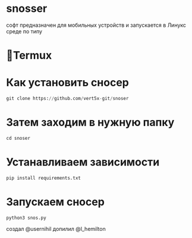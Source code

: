 # snosser
софт предназначен для мобильных устройств и запускается в Линукс среде по типу 
# 📱Termux

# Как установить сносер 
```python
git clone https://github.com/vert5x-git/snoser
```
# Затем заходим в нужную папку
```python
cd snoser
```
# Устанавливаем зависимости 
```python
pip install requirements.txt
```
# Запускаем сносер
```python
python3 snos.py
```
создал @usernihil допилил @l_hemilton